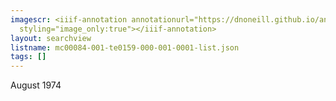 ```yaml
---
imagescr: <iiif-annotation annotationurl="https://dnoneill.github.io/annotations/mc00084-001-te0159-000-001-0001-4.json"
  styling="image_only:true"></iiif-annotation>
layout: searchview
listname: mc00084-001-te0159-000-001-0001-list.json
tags: []
---
```

August 1974